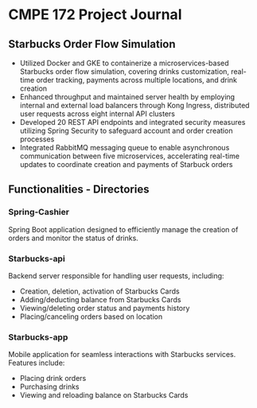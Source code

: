 # CMPE 172 Project Journal

## Starbucks Order Flow Simulation
- Utilized Docker and GKE to containerize a microservices-based Starbucks order flow simulation, covering drinks
customization, real-time order tracking, payments across multiple locations, and drink creation
- Enhanced throughput and maintained server health by employing internal and external load balancers through Kong
Ingress, distributed user requests across eight internal API clusters
- Developed 20 REST API endpoints and integrated security measures utilizing Spring Security to safeguard account
and order creation processes
- Integrated RabbitMQ messaging queue to enable asynchronous communication between five microservices,
accelerating real-time updates to coordinate creation and payments of Starbuck orders


## Functionalities - Directories

### Spring-Cashier
Spring Boot application designed to efficiently manage the creation of orders and monitor the status of drinks.

### Starbucks-api
Backend server responsible for handling user requests, including:
- Creation, deletion, activation of Starbucks Cards
- Adding/deducting balance from Starbucks Cards
- Viewing/deleting order status and payments history
- Placing/canceling orders based on location

### Starbucks-app
Mobile application for seamless interactions with Starbucks services. Features include:
- Placing drink orders
- Purchasing drinks
- Viewing and reloading balance on Starbucks Cards
